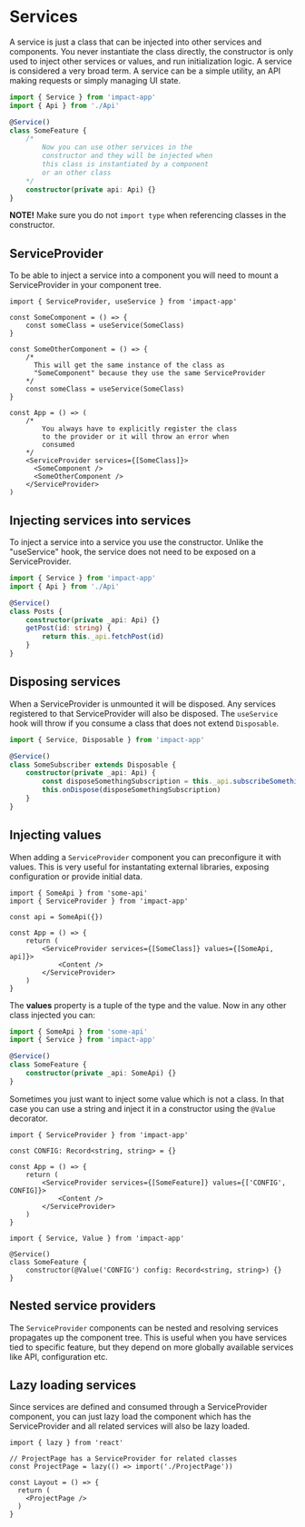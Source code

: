 # Services

A service is just a class that can be injected into other services and components. You never instantiate the class directly, the constructor is only used to inject other services or values, and run initialization logic. A service is considered a very broad term. A service can be a simple utility, an API making requests or simply managing UI state.

```ts
import { Service } from 'impact-app'
import { Api } from './Api'

@Service()
class SomeFeature {
    /* 
        Now you can use other services in the
        constructor and they will be injected when
        this class is instantiated by a component
        or an other class
    */
    constructor(private api: Api) {}
}
```

**NOTE!** Make sure you do not `import type` when referencing classes in the constructor.

## ServiceProvider

To be able to inject a service into a component you will need to mount a ServiceProvider in your component tree.

```tsx
import { ServiceProvider, useService } from 'impact-app'

const SomeComponent = () => {
    const someClass = useService(SomeClass)
}

const SomeOtherComponent = () => {
    /* 
      This will get the same instance of the class as
      "SomeComponent" because they use the same ServiceProvider
    */
    const someClass = useService(SomeClass)
}

const App = () => (
    /*
        You always have to explicitly register the class 
        to the provider or it will throw an error when
        consumed
    */
    <ServiceProvider services={[SomeClass]}>
      <SomeComponent />
      <SomeOtherComponent />
    </ServiceProvider>
)
```


## Injecting services into services

To inject a service into a service you use the constructor. Unlike the "useService" hook, the service does not need to be exposed on a ServiceProvider.

```ts
import { Service } from 'impact-app'
import { Api } from './Api'

@Service()
class Posts {
    constructor(private _api: Api) {}
    getPost(id: string) {
        return this._api.fetchPost(id)
    }
}
```

## Disposing services

When a ServiceProvider is unmounted it will be disposed. Any services registered to that ServiceProvider will also be disposed. The `useService` hook will throw if you consume a class that does not extend `Disposable`.

```ts
import { Service, Disposable } from 'impact-app'

@Service()
class SomeSubscriber extends Disposable {
    constructor(private _api: Api) {
        const disposeSomethingSubscription = this._api.subscribeSomething()
        this.onDispose(disposeSomethingSubscription)
    }
}
```

## Injecting values

When adding a `ServiceProvider` component you can preconfigure it with values. This is very useful for instantating external libraries, exposing configuration or provide initial data.

```tsx
import { SomeApi } from 'some-api'
import { ServiceProvider } from 'impact-app'

const api = SomeApi({})

const App = () => {
    return (
        <ServiceProvider services={[SomeClass]} values={[SomeApi, api]}>
            <Content />
        </ServiceProvider>
    )
}
```

The **values** property is a tuple of the type and the value. Now in any other class injected you can:

```ts
import { SomeApi } from 'some-api'
import { Service } from 'impact-app'

@Service()
class SomeFeature {
    constructor(private _api: SomeApi) {}
}
```

Sometimes you just want to inject some value which is not a class. In that case you can use a string and inject it in a constructor using the `@Value` decorator. 

```tsx
import { ServiceProvider } from 'impact-app'

const CONFIG: Record<string, string> = {}

const App = () => {
    return (
        <ServiceProvider services={[SomeFeature]} values={['CONFIG', CONFIG]}>
            <Content />
        </ServiceProvider>
    )
}
```

```tsx
import { Service, Value } from 'impact-app'

@Service()
class SomeFeature {
    constructor(@Value('CONFIG') config: Record<string, string>) {}
}
```

## Nested service providers

The `ServiceProvider` components can be nested and resolving services propagates up the component tree. This is useful when you have services tied to specific feature, but they depend on more globally available services like API, configuration etc.

## Lazy loading services

Since services are defined and consumed through a ServiceProvider component, you can just lazy load the component which has the ServiceProvider and all related services will also be lazy loaded.

```tsx
import { lazy } from 'react'

// ProjectPage has a ServiceProvider for related classes
const ProjectPage = lazy(() => import('./ProjectPage'))

const Layout = () => {
  return (
    <ProjectPage />
  )
}
```